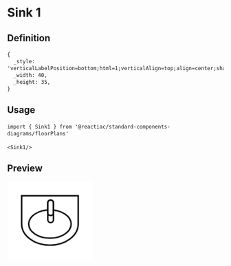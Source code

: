 # Sink 1

## Definition

```
{
  _style: 'verticalLabelPosition=bottom;html=1;verticalAlign=top;align=center;shape=mxgraph.floorplan.sink_1;',
  _width: 40,
  _height: 35,
}
```

## Usage

```
import { Sink1 } from '@reactiac/standard-components-diagrams/floorPlans'

<Sink1/>
```

## Preview

<img src="./sink-1.png" width="200"/>

